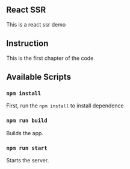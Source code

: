 ## React SSR

This is a react ssr demo

## Instruction

This is the first chapter of the code

## Available Scripts

### `npm install`

First, run the `npm install` to install dependence

### `npm run build`

Builds the app.

### `npm run start`

Starts the server.